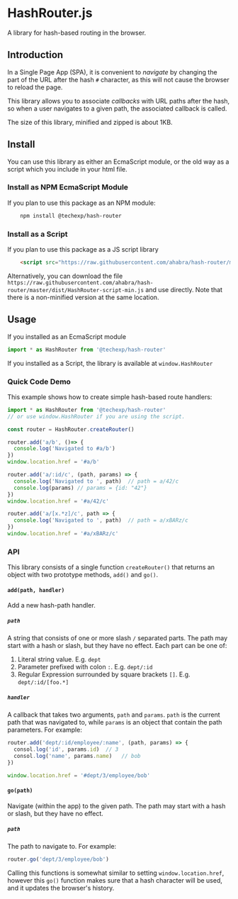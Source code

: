 # HashRouter.js

A library for hash-based routing in the browser.

## Introduction
In a Single Page App (SPA), it is convenient to _navigate_ by changing the part of the URL after the hash `#` character,
as this will not cause the browser to reload the page.

This library allows you to associate _callbacks_ with URL paths after the hash, so when a user navigates to a
given path, the associated callback is called.

The size of this library, minified and zipped is about 1KB.

## Install
You can use this library as either an EcmaScript module, or the old way as a script which you include in your html file.

### Install as NPM EcmaScript Module
If you plan to use this package as an NPM module:

```bash
    npm install @techexp/hash-router
```

### Install as a Script
If you plan to use this package as a JS script library

```html
    <script src="https://raw.githubusercontent.com/ahabra/hash-router/master/dist/HashRouter-script-min.js"></script>
```

Alternatively, you can download the file `https://raw.githubusercontent.com/ahabra/hash-router/master/dist/HashRouter-script-min.js`
and use directly. Note that there is a non-minified version at the same location.

## Usage
If you installed as an EcmaScript module
```js
import * as HashRouter from '@techexp/hash-router'
```

If you installed as a Script, the library is available at `window.HashRouter`

### Quick Code Demo
This example shows how to create simple hash-based route handlers:

```js
import * as HashRouter from '@techexp/hash-router'
// or use window.HashRouter if you are using the script.

const router = HashRouter.createRouter()

router.add('a/b', ()=> {
  console.log('Navigated to #a/b')
})
window.location.href = '#a/b'

router.add('a/:id/c', (path, params) => {
  console.log('Navigated to ', path)  // path = a/42/c
  console.log(params) // params = {id: "42"}
})
window.location.href = '#a/42/c'

router.add('a/[x.*z]/c', path => {
  console.log('Navigated to ', path)  // path = a/xBARz/c
})
window.location.href = '#a/xBARz/c'
```

### API
This library consists of a single function `createRouter()` that returns an object with two prototype methods, `add()` and `go()`.

#### `add(path, handler)`
Add a new hash-path handler.

##### `path`
A string that consists of one or more slash `/` separated parts.
The path may start with a hash or slash, but they have no effect.
Each part can be one of:
1. Literal string value. E.g. `dept`
2. Parameter prefixed with colon `:`. E.g. `dept/:id`
3. Regular Expression surrounded by square brackets `[]`. E.g. `dept/:id/[foo.*]`

##### `handler`
A callback that takes two arguments, `path` and `params`.
`path` is the current path that was navigated to, while `params` is an object that contain the path parameters. For example:

```js
router.add('dept/:id/employee/:name', (path, params) => {
  consol.log('id', params.id)  // 3
  consol.log('name', params.name)   // bob
})

window.location.href = '#dept/3/employee/bob'
```

#### `go(path)`
Navigate (within the app) to the given path.
The path may start with a hash or slash, but they have no effect.

##### `path`
The path to navigate to. For example:

```js
router.go('dept/3/employee/bob')
```

Calling this functions is somewhat similar to setting `window.location.href`, however this `go()` function makes
sure that a hash character will be used, and it updates the browser's history.